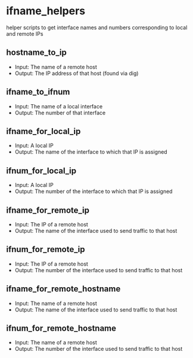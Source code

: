# ifname_helpers
helper scripts to get interface names and numbers corresponding to local and remote IPs

## hostname_to_ip
- Input: The name of a remote host
- Output: The IP address of that host (found via dig)

## ifname_to_ifnum
- Input: The name of a local interface
- Output: The number of that interface

## ifname_for_local_ip
- Input: A local IP
- Output: The name of the interface to which that IP is assigned

## ifnum_for_local_ip
- Input: A local IP
- Output: The number of the interface to which that IP is assigned

## ifname_for_remote_ip
- Input: The IP of a remote host
- Output: The name of the interface used to send traffic to that host

## ifnum_for_remote_ip
- Input: The IP of a remote host
- Output: The number of the interface used to send traffic to that host

## ifname_for_remote_hostname
- Input: The name of a remote host
- Output: The name of the interface used to send traffic to that host

## ifnum_for_remote_hostname
- Input: The name of a remote host
- Output: The number of the interface used to send traffic to that host






